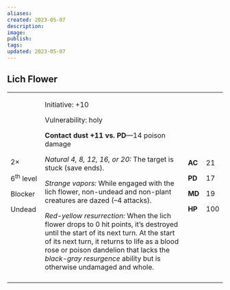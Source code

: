 ```yaml
---
aliases: 
created: 2023-05-07
description: 
image: 
publish: 
tags: 
updated: 2023-05-07
---
```


## Lich Flower

<table>
<colgroup>
<col style="width: 16%" />
<col style="width: 71%" />
<col style="width: 5%" />
<col style="width: 6%" />
</colgroup>
<tbody>
<tr class="odd">
<td><p>2×</p>
<p>6<sup>th</sup> level</p>
<p>Blocker</p>
<p>Undead</p></td>
<td><p>Initiative: +10</p>
<p>Vulnerability: holy</p>
<p><strong>Contact dust +11 vs. PD</strong>—14 poison damage</p>
<p><em>Natural 4, 8, 12, 16, or 20:</em> The target is stuck (save
ends).</p>
<p><em>Strange vapors:</em> While engaged with the lich flower,
non-undead and non-plant creatures are dazed (–4 attacks).</p>
<p><em>Red-yellow resurrection:</em> When the lich flower drops to 0 hit
points, it’s destroyed until the start of its next turn. At the start of
its next turn, it returns to life as a blood rose or poison dandelion
that lacks the <em>black-gray resurgence</em> ability but is otherwise
undamaged and whole.</p></td>
<td><p><strong>AC</strong></p>
<p><strong>PD</strong></p>
<p><strong>MD</strong></p>
<p><strong>HP</strong></p></td>
<td><p>21</p>
<p>17</p>
<p>19</p>
<p>100</p></td>
</tr>
<tr class="even">
<td></td>
<td></td>
<td></td>
<td></td>
</tr>
</tbody>
</table>

